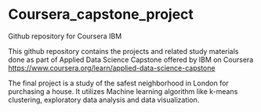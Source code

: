 # Coursera_capstone_project
Github repository for Coursera IBM

This github repository contains the projects and related study materials done as part of 
Applied Data Science Capstone offered by IBM on Coursera
https://www.coursera.org/learn/applied-data-science-capstone

The final project is a study of the safest neighborhood in London for purchasing a house. 
It utilizes Machine learning algorithm like k-means clustering, exploratory data analysis and data visualization.
